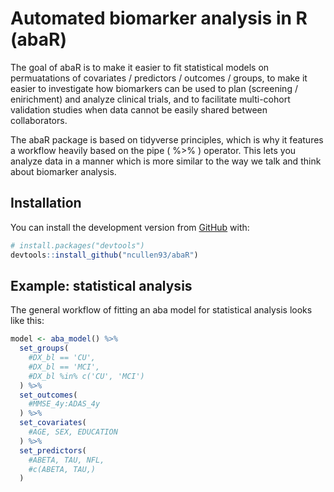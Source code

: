 
<!-- README.md is generated from README.Rmd. Please edit that file -->

# Automated biomarker analysis in R (abaR)

<!-- badges: start -->
<!-- badges: end -->

The goal of abaR is to make it easier to fit statistical models on
permuatations of covariates / predictors / outcomes / groups, to make it
easier to investigate how biomarkers can be used to plan (screening /
enirichment) and analyze clinical trials, and to facilitate multi-cohort
validation studies when data cannot be easily shared between
collaborators.

The abaR package is based on tidyverse principles, which is why it
features a workflow heavily based on the pipe ( %&gt;% ) operator. This
lets you analyze data in a manner which is more similar to the way we
talk and think about biomarker analysis.

## Installation

You can install the development version from
[GitHub](https://github.com/ncullen93/abaR) with:

``` r
# install.packages("devtools")
devtools::install_github("ncullen93/abaR")
```

## Example: statistical analysis

The general workflow of fitting an aba model for statistical analysis
looks like this:

``` r
model <- aba_model() %>% 
  set_groups(
    #DX_bl == 'CU',
    #DX_bl == 'MCI',
    #DX_bl %in% c('CU', 'MCI')
  ) %>% 
  set_outcomes(
    #MMSE_4y:ADAS_4y
  ) %>% 
  set_covariates(
    #AGE, SEX, EDUCATION
  ) %>% 
  set_predictors(
    #ABETA, TAU, NFL,
    #c(ABETA, TAU,)
  )
  
```
